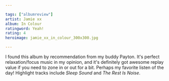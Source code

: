 ```yaml
---

tags: ["albumreview"]
artist: Jamie xx
album: In Colour
ratingword: Yeah!
rating: 4
heroimage: jamie_xx_in_colour_300x300.jpg

---
```


I found this album by recommendation from my buddy Payton. It's perfect relaxation/focus music in my opinion, and it's definitely got awesome replay value if you need to zone in or out for a bit. Perhaps my favorite listen of the day! Highlight tracks include *Sleep Sound* and *The Rest Is Noise*.

